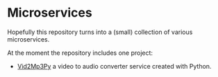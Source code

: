 # Microservices

Hopefully this repository turns into a (small) collection of various microservices.

At the moment the repository includes one project:
* [Vid2Mp3Py](/vid2mp3py/) a video to audio converter service created with Python.